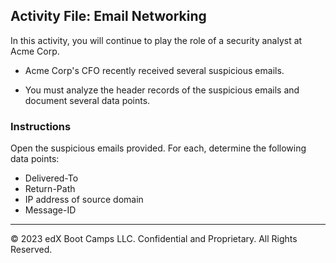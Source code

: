 ## Activity File: Email Networking

In this activity, you will continue to play the role of a security analyst at Acme Corp.

- Acme Corp's CFO recently received several suspicious emails.

- You must analyze the header records of the suspicious emails and document several data points.

### Instructions
   
Open the suspicious emails provided. For each, determine the following data points:

  - Delivered-To
  - Return-Path
  - IP address of source domain
  - Message-ID

---
© 2023 edX Boot Camps LLC. Confidential and Proprietary. All Rights Reserved.